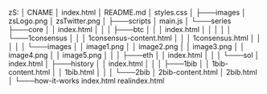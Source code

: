 zS:
│   CNAME
│   index.html
│   README.md
│   styles.css
│
├───images
│       zsLogo.png
│       zsTwitter.png
│
├───scripts
│       main.js
│
└───series
    ├───core
    │   │   index.html
    │   │
    │   ├───btc
    │   │   │   index.html
    │   │   │
    │   │   └───1consensus
    │   │       │   1consensus-content.html
    │   │       │   1consensus.html
    │   │       │
    │   │       └───images
    │   │               image1.png
    │   │               image2.png
    │   │               image3.png
    │   │               image4.png
    │   │               image5.png
    │   │
    │   ├───eth
    │   │       index.html
    │   │
    │   └───sol
    │           index.html
    │
    ├───history
    │   │   index.html
    │   │
    │   ├───1bib
    │   │       1bib-content.html
    │   │       1bib.html
    │   │
    │   └───2bib
    │           2bib-content.html
    │           2bib.html
    │
    └───how-it-works
            index.html
            realindex.html